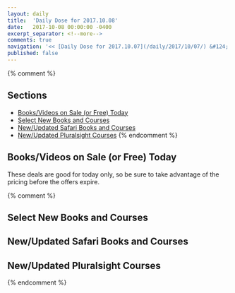 ```yaml
---
layout: daily
title:  'Daily Dose for 2017.10.08'
date:   2017-10-08 00:00:00 -0400
excerpt_separator: <!--more-->
comments: true
navigation: '<< [Daily Dose for 2017.10.07](/daily/2017/10/07/) &#124; [Oct 2017](/daily/2017/10/) &#124; [2017](/daily/2017/) &#124; Daily Dose for 2017.10.09 >>'
published: false
---
```

{% comment %}
## Sections
* [Books/Videos on Sale (or Free) Today](#sale)
* [Select New Books and Courses](#select)
* [New/Updated Safari Books and Courses](#safari-new)
* [New/Updated Pluralsight Courses](#pluralsight-new)
{% endcomment %}

## <a name="sale"></a>Books/Videos on Sale (or Free) Today ##
These deals are good for today only, so be sure to take advantage of the pricing before the offers expire.

{% comment %}
## <a name="select"></a>Select New Books and Courses ##

## <a name="safari-new"></a>New/Updated Safari Books and Courses ## 

## <a name="pluralsight-new"></a>New/Updated Pluralsight Courses ## 
{% endcomment %}

